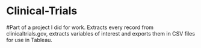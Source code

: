 # Clinical-Trials

#Part of a project I did for work. Extracts every record from clinicaltrials.gov, extracts variables of interest and exports them in CSV files for use in Tableau.
